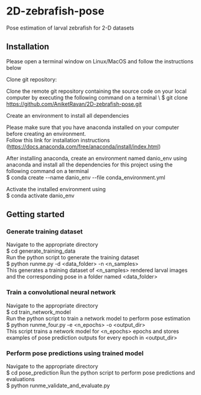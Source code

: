 # 2D-zebrafish-pose

Pose estimation of larval zebrafish for 2-D datasets

## Installation

Please open a terminal window on Linux/MacOS and follow the instructions below

Clone git repository:

Clone the remote git repository containing the source code on your local computer by executing the following command on a terminal \ 
$ git clone https://github.com/AniketRavan/2D-zebrafish-pose.git

Create an environment to install all dependencies

Please make sure that you have anaconda installed on your computer before creating an environment. \
Follow this link for installation instructions (https://docs.anaconda.com/free/anaconda/install/index.html)

After installing anaconda, create an environment named danio_env using anaconda and install all the dependencies for this project using the following command on a terminal \
$ conda create --name danio_env --file conda_environment.yml

Activate the installed environment using \
$ conda activate danio_env

## Getting started

### Generate training dataset

Navigate to the appropriate directory \
$ cd generate_training_data \
Run the python script to generate the training dataset \
$ python runme.py -d <data_folder> -n <n_samples> \
This generates a training dataset of <n_samples> rendered larval images and the corresponding pose in a folder named <data_folder>

### Train a convolutional neural network

Navigate to the appropriate directory \
$ cd train_network_model \
Run the python script to train a network model to perform pose estimation \
$ python runme_four.py -e <n_epochs> -o <output_dir> \
This script trains a network model for <n_epochs> epochs and stores examples of pose prediction outputs for every epoch in <output_dir>

### Perform pose predictions using trained model

Navigate to the appropriate directory \
$ cd pose_prediction 
Run the python script to perform pose predictions and evaluations \
$ python runme_validate_and_evaluate.py
